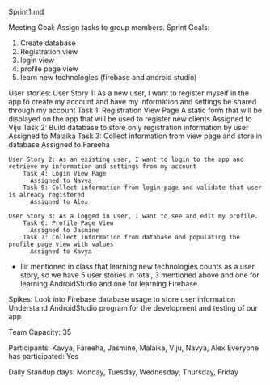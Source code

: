 Sprint1.md

Meeting Goal: Assign tasks to group members.
Sprint Goals:
  1. Create database
  2. Registration view
  3. login view
  4. profile page view
  5. learn new technologies (firebase and android studio)

User stories:
    User Story 1: As a new user, I want to register myself in the app to create my account and have my information and settings be shared through my account
        Task 1: Registration View Page
          A static form that will be displayed on the app that will be used to register new clients
          Assigned to Viju
        Task 2: Build database to store only registration information by user
          Assigned to Malaika
        Task 3: Collect information from view page and store in database
          Assigned to Fareeha

    User Story 2: As an existing user, I want to login to the app and retrieve my information and settings from my account
        Task 4: Login View Page
          Assigned to Navya
        Task 5: Collect information from login page and validate that user is already registered
          Assigned to Alex

    User Story 3: As a logged in user, I want to see and edit my profile.
        Task 6: Profile Page View
          Assigned to Jasmine
        Task 7: Collect information from database and populating the profile page view with values
          Assigned to Kavya

* Ilir mentioned in class that learning new technologies counts as a user story, so we have 5 user stories in total,
  3 mentioned above and one for learning AndroidStudio and one for learning Firebase.


Spikes: Look into Firebase database usage to store user information
	Understand AndroidStudio program for the development and testing of our app 

Team Capacity: 35

Participants: Kavya, Fareeha, Jasmine, Malaika, Viju, Navya, Alex
Everyone has participated: Yes


Daily Standup days: Monday, Tuesday, Wednesday, Thursday, Friday
